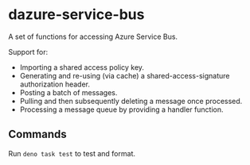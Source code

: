 # dazure-service-bus

A set of functions for accessing Azure Service Bus.

Support for:

- Importing a shared access policy key.
- Generating and re-using (via cache) a shared-access-signature authorization
  header.
- Posting a batch of messages.
- Pulling and then subsequently deleting a message once processed.
- Processing a message queue by providing a handler function.

## Commands

Run `deno task test` to test and format.

